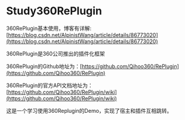 # Study360RePlugin
360RePlugin基本使用，博客有详解:[https://blog.csdn.net/AlpinistWang/article/details/86773020](https://blog.csdn.net/AlpinistWang/article/details/86773020)


360RePlugin是360公司推出的插件化框架

360RePlugin的Github地址为：[https://github.com/Qihoo360/RePlugin](https://github.com/Qihoo360/RePlugin)

360RePlugin的官方API文档地址为：[https://github.com/Qihoo360/RePlugin/wiki](https://github.com/Qihoo360/RePlugin/wiki)

这是一个学习使用360Replugin的Demo，实现了宿主和插件互相跳转。
